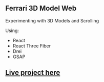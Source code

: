 ## Ferrari 3D Model Web

Experimenting with 3D Models and Scrolling

Using:
-  React
-  React Three Fiber
-  Drei
-  GSAP

## [Live project here](https://ferrari-nico-bt.vercel.app/)
